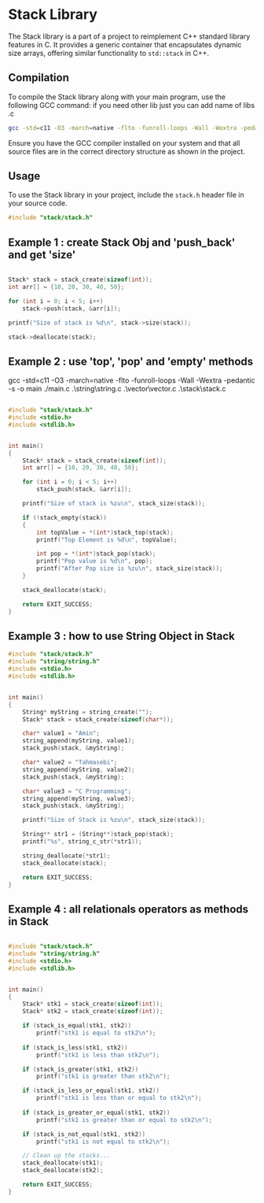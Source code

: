 # Stack Library

The Stack library is a part of a project to reimplement C++ standard library features in C. It provides a generic container that encapsulates dynamic size arrays, offering similar functionality to `std::stack` in C++.

## Compilation

To compile the Stack library along with your main program, use the following GCC command:
if you need other lib just you can add name of libs .c 

```bash
gcc -std=c11 -O3 -march=native -flto -funroll-loops -Wall -Wextra -pedantic -s -o main ./main.c ./stack/stack.c
```

Ensure you have the GCC compiler installed on your system and that all source files are in the correct directory structure as shown in the project.

## Usage

To use the Stack library in your project, include the `stack.h` header file in your source code.

```c
#include "stack/stack.h"
```


## Example 1 : create Stack Obj and 'push_back' and get 'size'

```c

Stack* stack = stack_create(sizeof(int));
int arr[] = {10, 20, 30, 40, 50};

for (int i = 0; i < 5; i++)
    stack->push(stack, &arr[i]);

printf("Size of stack is %d\n", stack->size(stack));

stack->deallocate(stack);

```


## Example 2 : use 'top', 'pop' and 'empty' methods 

 gcc -std=c11 -O3 -march=native -flto -funroll-loops -Wall -Wextra -pedantic -s -o main ./main.c .\string\string.c .\vector\vector.c .\stack\stack.c

```c

#include "stack/stack.h"
#include <stdio.h>
#include <stdlib.h>


int main() 
{
    Stack* stack = stack_create(sizeof(int));
    int arr[] = {10, 20, 30, 40, 50};

    for (int i = 0; i < 5; i++)
        stack_push(stack, &arr[i]);

    printf("Size of stack is %zu\n", stack_size(stack));

    if (!stack_empty(stack))
    {
        int topValue = *(int*)stack_top(stack);
        printf("Top Element is %d\n", topValue);

        int pop = *(int*)stack_pop(stack);
        printf("Pop value is %d\n", pop);
        printf("After Pop size is %zu\n", stack_size(stack));
    }

    stack_deallocate(stack);

    return EXIT_SUCCESS;
}

```

## Example 3 : how to use String Object in Stack 

```c
#include "stack/stack.h"
#include "string/string.h"
#include <stdio.h>
#include <stdlib.h>


int main() 
{
    String* myString = string_create("");
    Stack* stack = stack_create(sizeof(char*));

    char* value1 = "Amin";
    string_append(myString, value1);
    stack_push(stack, &myString);

    char* value2 = "Tahmasebi";
    string_append(myString, value2);
    stack_push(stack, &myString);

    char* value3 = "C Programming";
    string_append(myString, value3);
    stack_push(stack, &myString);

    printf("Size of Stack is %zu\n", stack_size(stack));

    String** str1 = (String**)stack_pop(stack);
    printf("%s", string_c_str(*str1));

    string_deallocate(*str1);
    stack_deallocate(stack);

    return EXIT_SUCCESS;
}

```

## Example 4 : all relationals operators as methods in Stack 

```c

#include "stack/stack.h"
#include "string/string.h"
#include <stdio.h>
#include <stdlib.h>


int main() 
{
    Stack* stk1 = stack_create(sizeof(int));
    Stack* stk2 = stack_create(sizeof(int));

    if (stack_is_equal(stk1, stk2))
        printf("stk1 is equal to stk2\n");
        
    if (stack_is_less(stk1, stk2)) 
        printf("stk1 is less than stk2\n");

    if (stack_is_greater(stk1, stk2)) 
        printf("stk1 is greater than stk2\n");

    if (stack_is_less_or_equal(stk1, stk2)) 
        printf("stk1 is less than or equal to stk2\n");
        
    if (stack_is_greater_or_equal(stk1, stk2)) 
        printf("stk1 is greater than or equal to stk2\n");

    if (stack_is_not_equal(stk1, stk2)) 
        printf("stk1 is not equal to stk2\n");

    // Clean up the stacks...
    stack_deallocate(stk1);
    stack_deallocate(stk2);

    return EXIT_SUCCESS;
}

```